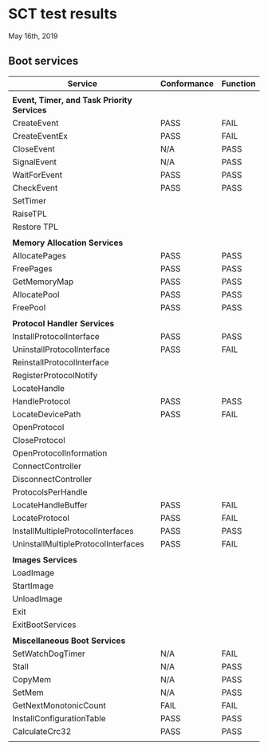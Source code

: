 # SCT test results

May 16th, 2019

## Boot services

| Service                             | Conformance   | Function   |
| ----------------------------------- | ------------- | ---------- |
|                                     |               |            |
| **Event, Timer, and Task Priority Services**                     |
| CreateEvent                         | PASS          | FAIL       |
| CreateEventEx                       | PASS          | FAIL       |
| CloseEvent                          | N/A           | PASS       |
| SignalEvent                         | N/A           | PASS       |
| WaitForEvent                        | PASS          | PASS       |
| CheckEvent                          | PASS          | PASS       |
| SetTimer                            |               |            |
| RaiseTPL                            |               |            |
| Restore TPL                         |               |            |
|                                     |               |            |
| **Memory Allocation Services**                                   |
| AllocatePages                       | PASS          | PASS       |
| FreePages                           | PASS          | PASS       |
| GetMemoryMap                        | PASS          | PASS       |
| AllocatePool                        | PASS          | PASS       |
| FreePool                            | PASS          | PASS       |
|                                     |               |            |
| **Protocol Handler Services**                                    |
| InstallProtocolInterface            | PASS          | PASS       |
| UninstallProtocolInterface          | PASS          | FAIL       |
| ReinstallProtocolInterface          |               |            |
| RegisterProtocolNotify              |               |            |
| LocateHandle                        |               |            |
| HandleProtocol                      | PASS          | PASS       |
| LocateDevicePath                    | PASS          | FAIL       |
| OpenProtocol                        |               |            |
| CloseProtocol                       |               |            |
| OpenProtocolInformation             |               |            |
| ConnectController                   |               |            |
| DisconnectController                |               |            |
| ProtocolsPerHandle                  |               |            |
| LocateHandleBuffer                  | PASS          | FAIL       |
| LocateProtocol                      | PASS          | FAIL       |
| InstallMultipleProtocolInterfaces   | PASS          | PASS       |
| UninstallMultipleProtocolInterfaces | PASS          | FAIL       |
|                                     |               |            |
| **Images Services**                                              |
| LoadImage                           |               |            |
| StartImage                          |               |            |
| UnloadImage                         |               |            |
| Exit                                |               |            |
| ExitBootServices                    |               |            |
|                                     |               |            |
| **Miscellaneous Boot Services**                                  |
| SetWatchDogTimer                    | N/A           | FAIL       |
| Stall                               | N/A           | PASS       |
| CopyMem                             | N/A           | PASS       |
| SetMem                              | N/A           | PASS       |
| GetNextMonotonicCount               | FAIL          | FAIL       |
| InstallConfigurationTable           | PASS          | PASS       |
| CalculateCrc32                      | PASS          | PASS       |
|                                     |               |            |
